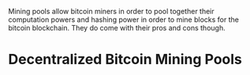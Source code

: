 Mining pools allow bitcoin miners in order to pool together their computation powers and hashing power in order to mine blocks for the bitcoin blockchain. They do come with their pros and cons though.

# Decentralized Bitcoin Mining Pools
